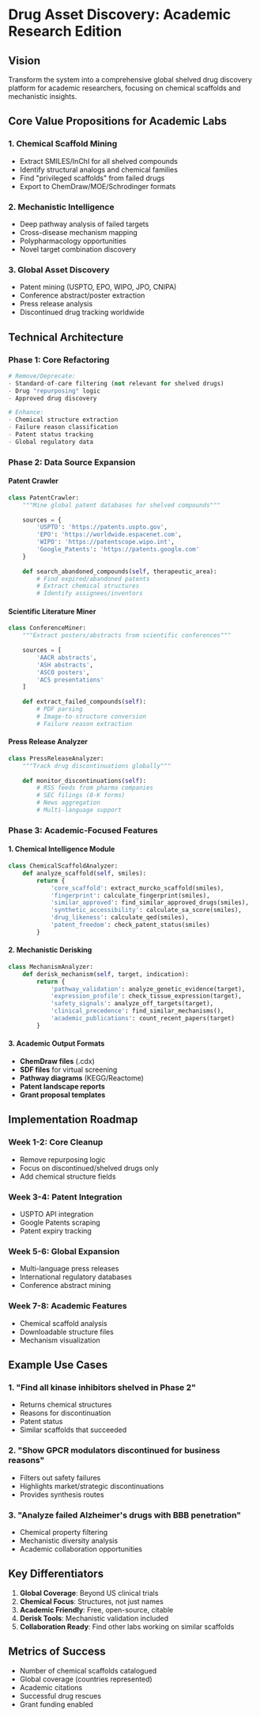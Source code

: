 # Drug Asset Discovery: Academic Research Edition

## Vision
Transform the system into a comprehensive global shelved drug discovery platform for academic researchers, focusing on chemical scaffolds and mechanistic insights.

## Core Value Propositions for Academic Labs

### 1. Chemical Scaffold Mining
- Extract SMILES/InChI for all shelved compounds
- Identify structural analogs and chemical families
- Find "privileged scaffolds" from failed drugs
- Export to ChemDraw/MOE/Schrodinger formats

### 2. Mechanistic Intelligence
- Deep pathway analysis of failed targets
- Cross-disease mechanism mapping
- Polypharmacology opportunities
- Novel target combination discovery

### 3. Global Asset Discovery
- Patent mining (USPTO, EPO, WIPO, JPO, CNIPA)
- Conference abstract/poster extraction
- Press release analysis
- Discontinued drug tracking worldwide

## Technical Architecture

### Phase 1: Core Refactoring
```python
# Remove/Deprecate:
- Standard-of-care filtering (not relevant for shelved drugs)
- Drug "repurposing" logic
- Approved drug discovery

# Enhance:
- Chemical structure extraction
- Failure reason classification
- Patent status tracking
- Global regulatory data
```

### Phase 2: Data Source Expansion

#### Patent Crawler
```python
class PatentCrawler:
    """Mine global patent databases for shelved compounds"""
    
    sources = {
        'USPTO': 'https://patents.uspto.gov',
        'EPO': 'https://worldwide.espacenet.com',
        'WIPO': 'https://patentscope.wipo.int',
        'Google_Patents': 'https://patents.google.com'
    }
    
    def search_abandoned_compounds(self, therapeutic_area):
        # Find expired/abandoned patents
        # Extract chemical structures
        # Identify assignees/inventors
```

#### Scientific Literature Miner
```python
class ConferenceMiner:
    """Extract posters/abstracts from scientific conferences"""
    
    sources = [
        'AACR abstracts',
        'ASH abstracts', 
        'ASCO posters',
        'ACS presentations'
    ]
    
    def extract_failed_compounds(self):
        # PDF parsing
        # Image-to-structure conversion
        # Failure reason extraction
```

#### Press Release Analyzer
```python
class PressReleaseAnalyzer:
    """Track drug discontinuations globally"""
    
    def monitor_discontinuations(self):
        # RSS feeds from pharma companies
        # SEC filings (8-K forms)
        # News aggregation
        # Multi-language support
```

### Phase 3: Academic-Focused Features

#### 1. Chemical Intelligence Module
```python
class ChemicalScaffoldAnalyzer:
    def analyze_scaffold(self, smiles):
        return {
            'core_scaffold': extract_murcko_scaffold(smiles),
            'fingerprint': calculate_fingerprint(smiles),
            'similar_approved': find_similar_approved_drugs(smiles),
            'synthetic_accessibility': calculate_sa_score(smiles),
            'drug_likeness': calculate_qed(smiles),
            'patent_freedom': check_patent_status(smiles)
        }
```

#### 2. Mechanistic Derisking
```python
class MechanismAnalyzer:
    def derisk_mechanism(self, target, indication):
        return {
            'pathway_validation': analyze_genetic_evidence(target),
            'expression_profile': check_tissue_expression(target),
            'safety_signals': analyze_off_targets(target),
            'clinical_precedence': find_similar_mechanisms(),
            'academic_publications': count_recent_papers(target)
        }
```

#### 3. Academic Output Formats
- **ChemDraw files** (.cdx)
- **SDF files** for virtual screening
- **Pathway diagrams** (KEGG/Reactome)
- **Patent landscape reports**
- **Grant proposal templates**

## Implementation Roadmap

### Week 1-2: Core Cleanup
- Remove repurposing logic
- Focus on discontinued/shelved drugs only
- Add chemical structure fields

### Week 3-4: Patent Integration
- USPTO API integration
- Google Patents scraping
- Patent expiry tracking

### Week 5-6: Global Expansion
- Multi-language press releases
- International regulatory databases
- Conference abstract mining

### Week 7-8: Academic Features
- Chemical scaffold analysis
- Downloadable structure files
- Mechanism visualization

## Example Use Cases

### 1. "Find all kinase inhibitors shelved in Phase 2"
- Returns chemical structures
- Reasons for discontinuation
- Patent status
- Similar scaffolds that succeeded

### 2. "Show GPCR modulators discontinued for business reasons"
- Filters out safety failures
- Highlights market/strategic discontinuations
- Provides synthesis routes

### 3. "Analyze failed Alzheimer's drugs with BBB penetration"
- Chemical property filtering
- Mechanistic diversity analysis
- Academic collaboration opportunities

## Key Differentiators

1. **Global Coverage**: Beyond US clinical trials
2. **Chemical Focus**: Structures, not just names
3. **Academic Friendly**: Free, open-source, citable
4. **Derisk Tools**: Mechanistic validation included
5. **Collaboration Ready**: Find other labs working on similar scaffolds

## Metrics of Success

- Number of chemical scaffolds catalogued
- Global coverage (countries represented)
- Academic citations
- Successful drug rescues
- Grant funding enabled
